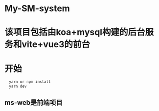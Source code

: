 # My-SM-system

# 该项目包括由koa+mysql构建的后台服务和vite+vue3的前台

# 开始

```js
  yarn or npm install
  yarn dev
```

## ms-web是前端项目
